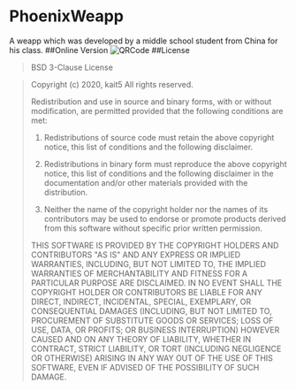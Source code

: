 # PhoenixWeapp
A weapp which was developed by a middle school student from China for his class.
##Online Version
![QRCode](https://github.com/pengmingkai/PhoenixWeapp/blob/master/official.jpg)
##License
>BSD 3-Clause License

>Copyright (c) 2020, kait5
All rights reserved.
>
>Redistribution and use in source and binary forms, with or without
modification, are permitted provided that the following conditions are met:
>
>1. Redistributions of source code must retain the above copyright notice, this
   list of conditions and the following disclaimer.
>
>2. Redistributions in binary form must reproduce the above copyright notice,
   this list of conditions and the following disclaimer in the documentation
   and/or other materials provided with the distribution.
>
>3. Neither the name of the copyright holder nor the names of its
   contributors may be used to endorse or promote products derived from
   this software without specific prior written permission.
>
>THIS SOFTWARE IS PROVIDED BY THE COPYRIGHT HOLDERS AND CONTRIBUTORS "AS IS"
AND ANY EXPRESS OR IMPLIED WARRANTIES, INCLUDING, BUT NOT LIMITED TO, THE
IMPLIED WARRANTIES OF MERCHANTABILITY AND FITNESS FOR A PARTICULAR PURPOSE ARE
DISCLAIMED. IN NO EVENT SHALL THE COPYRIGHT HOLDER OR CONTRIBUTORS BE LIABLE
FOR ANY DIRECT, INDIRECT, INCIDENTAL, SPECIAL, EXEMPLARY, OR CONSEQUENTIAL
DAMAGES (INCLUDING, BUT NOT LIMITED TO, PROCUREMENT OF SUBSTITUTE GOODS OR
SERVICES; LOSS OF USE, DATA, OR PROFITS; OR BUSINESS INTERRUPTION) HOWEVER
CAUSED AND ON ANY THEORY OF LIABILITY, WHETHER IN CONTRACT, STRICT LIABILITY,
OR TORT (INCLUDING NEGLIGENCE OR OTHERWISE) ARISING IN ANY WAY OUT OF THE USE
OF THIS SOFTWARE, EVEN IF ADVISED OF THE POSSIBILITY OF SUCH DAMAGE.